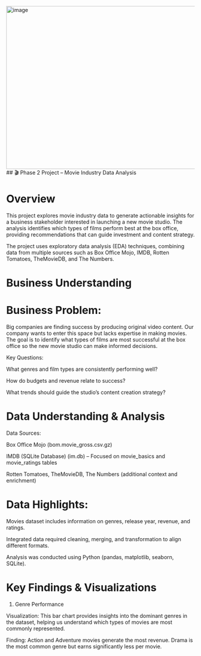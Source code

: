 <img width="611" height="436" alt="image" src="https://github.com/user-attachments/assets/ba7d23a5-7af3-4968-9c89-e0e17d46fc35" />## 🎬 Phase 2 Project – Movie Industry Data Analysis
# Overview

This project explores movie industry data to generate actionable insights for a business stakeholder interested in launching a new movie studio. The analysis identifies which types of films perform best at the box office, providing recommendations that can guide investment and content strategy.

The project uses exploratory data analysis (EDA) techniques, combining data from multiple sources such as Box Office Mojo, IMDB, Rotten Tomatoes, TheMovieDB, and The Numbers.
# Business Understanding

# Business Problem:
Big companies are finding success by producing original video content. Our company wants to enter this space but lacks expertise in making movies. The goal is to identify what types of films are most successful at the box office so the new movie studio can make informed decisions.

Key Questions:

What genres and film types are consistently performing well?

How do budgets and revenue relate to success?

What trends should guide the studio’s content creation strategy?
# Data Understanding & Analysis
Data Sources:

Box Office Mojo (bom.movie_gross.csv.gz)

IMDB (SQLite Database) (im.db) – Focused on movie_basics and movie_ratings tables

Rotten Tomatoes, TheMovieDB, The Numbers (additional context and enrichment)

# Data Highlights:

Movies dataset includes information on genres, release year, revenue, and ratings.

Integrated data required cleaning, merging, and transformation to align different formats.

Analysis was conducted using Python (pandas, matplotlib, seaborn, SQLite).
# Key Findings & Visualizations
1. Genre Performance

Visualization: This bar chart provides insights into the dominant genres in the dataset, helping us understand which types of movies are most commonly represented.



Finding: Action and Adventure movies generate the most revenue. Drama is the most common genre but earns significantly less per movie.
